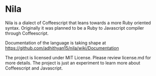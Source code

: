 Nila
====

Nila is a dialect of Coffeescript that leans towards a more Ruby oriented syntax. Originally it was planned to be
a Ruby to Javascript compiler through Coffeescript.

Documentation of the language is taking shape at https://github.com/adhithyan15/nila/wiki/Documentation

The project is licensed under MIT License. Please review license.md for more details. The project is just an experiment
to learn more about Coffeescript and Javascript. 
